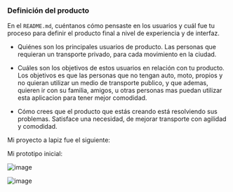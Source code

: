 


### Definición del producto

En el `README.md`, cuéntanos cómo pensaste en los usuarios y cuál fue tu proceso
para definir el producto final a nivel de experiencia y de interfaz.

* Quiénes son los principales usuarios de producto.
Las personas que requieran un transporte privado, para cada movimiento en la ciudad.  

* Cuáles son los objetivos de estos usuarios en relación con tu producto.
Los objetivos es que las personas que no tengan auto, moto,  propios y  no quieran utilizar un medio de transporte publico, y que ademas, quieren ir con su familia, amigos, u otras personas mas puedan utilizar esta aplicacion para tener mejor comodidad. 
* Cómo crees que el producto que estás creando está resolviendo sus problemas.
Satisface una necesidad, de mejorar transporte con agilidad y comodidad. 

Mi proyecto a lapiz fue el siguiente:





Mi prototipo inicial:


![image](https://user-images.githubusercontent.com/108738411/180633033-f1278117-564b-4d3c-854d-6964825f1fc1.png)


![image](https://user-images.githubusercontent.com/108738411/180633064-b4772444-1e18-4222-b8be-2455472f8c5f.png)






